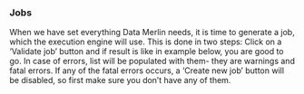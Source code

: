 ### Jobs

When we have set everything Data Merlin needs, it is time to generate a job, which the execution engine will use. This is done in two steps:
Click on a ‘Validate job’ button and if result is like in example below, you are good to go. In case of errors, list will be populated with them- they are warnings and fatal errors. If any of the fatal errors occurs, a ‘Create new job’ button will be disabled, so first make sure you don’t have any of them.


